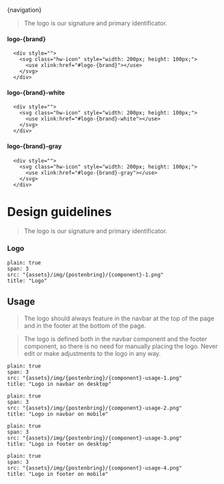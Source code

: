 
{navigation}

> The logo is our signature and primary identificator.

#### logo-{brand}
```html|span-3,plain,light,noSource
  <div style="">
    <svg class="hw-icon" style="width: 200px; height: 100px;">
      <use xlink:href="#logo-{brand}"></use>
    </svg>
  </div>
```

#### logo-{brand}-white
```html|span-3,plain,dark,noSource
  <div style="">
    <svg class="hw-icon" style="width: 200px; height: 100px;">
      <use xlink:href="#logo-{brand}-white"></use>
    </svg>
  </div>
```

#### logo-{brand}-gray
```html|span-3,plain,light,noSource
  <div style="">
    <svg class="hw-icon" style="width: 200px; height: 100px;">
      <use xlink:href="#logo-{brand}-gray"></use>
    </svg>
  </div>
```




# Design guidelines

> The logo is our signature and primary identificator.

### Logo
```image
plain: true
span: 3
src: "{assets}/img/{postenbring}/{component}-1.png"
title: "Logo"
```


## Usage

> The logo should always feature in the navbar at the top of the page and in the footer at the bottom of the page.

> The logo is defined both in the navbar component and the footer component, so there is no need for manually placing the logo. Never edit or make adjustments to the logo in any way.


```image
plain: true
span: 3
src: "{assets}/img/{postenbring}/{component}-usage-1.png"
title: "Logo in navbar on desktop"
```
```image
plain: true
span: 3
src: "{assets}/img/{postenbring}/{component}-usage-2.png"
title: "Logo in navbar on mobile"
```
```image
plain: true
span: 3
src: "{assets}/img/{postenbring}/{component}-usage-3.png"
title: "Logo in footer on desktop"
```
```image
plain: true
span: 3
src: "{assets}/img/{postenbring}/{component}-usage-4.png"
title: "Logo in footer on mobile"
```